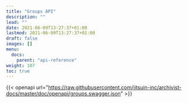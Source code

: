 ```yaml
---
title: "Groups API"
description: ""
lead: ""
date: 2021-06-09T13:27:37+01:00
lastmod: 2021-06-09T13:27:37+01:00
draft: false
images: []
menu: 
  docs:
    parent: "api-reference"
weight: 107
toc: true
---
```


{{< openapi url="https://raw.githubusercontent.com/jitsuin-inc/archivist-docs/master/doc/openapi/groups.swagger.json" >}}
